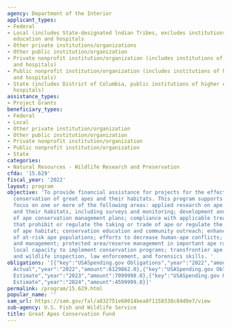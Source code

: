 ```yaml
---
agency: Department of the Interior
applicant_types:
- Federal
- Local (includes State-designated lndian Tribes, excludes institutions of higher
  education and hospitals
- Other private institutions/organizations
- Other public institution/organization
- Private nonprofit institution/organization (includes institutions of higher education
  and hospitals)
- Public nonprofit institution/organization (includes institutions of higher education
  and hospitals)
- State (includes District of Columbia, public institutions of higher education and
  hospitals)
assistance_types:
- Project Grants
beneficiary_types:
- Federal
- Local
- Other private institution/organization
- Other public institution/organization
- Private nonprofit institution/organization
- Public nonprofit institution/organization
- State
categories:
- Natural Resources - Wildlife Research and Preservation
cfda: '15.629'
fiscal_year: '2022'
layout: program
objective: 'To provide financial assistance for projects for the effective long-term
  conservation of great apes and their habitats. This program supports projects that
  focus on one or more of the following areas: applied research on ape populations
  and their habitats, including surveys and monitoring; development and execution
  of ape conservation management plans; compliance with applicable treaties and laws
  that prohibit or regulate the taking or trade of ape or regulate the use and management
  of ape habitat; conservation education and community outreach; enhanced protection
  of at-risk ape populations; efforts to decrease human-ape conflicts; habitat conservation
  and management; protected area/reserve management in important ape range; strengthening
  local capacity to implement conservation programs; transfrontier ape conservation;
  and wildlife inspection, law enforcement, and forensics skills. '
obligations: '[{"key":"USASpending.gov Obligations","year":"2022","amount":5460720.09},{"key":"SAM.gov
  Actual","year":"2022","amount":6129862.0},{"key":"USASpending.gov Obligations","year":"2023","amount":1773492.74},{"key":"SAM.gov
  Estimate","year":"2023","amount":7099998.0},{"key":"USASpending.gov Obligations","year":"2024","amount":0.0},{"key":"SAM.gov
  Estimate","year":"2024","amount":4599999.0}]'
permalink: /program/15.629.html
popular_name: ''
sam_url: https://sam.gov/fal/a832751e68014bea8f1158338c84d0e7/view
sub-agency: U.S. Fish and Wildlife Service
title: Great Apes Conservation Fund
---
```

